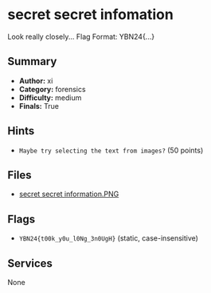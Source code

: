 # secret secret infomation
Look really closely...
Flag Format: YBN24{...}

## Summary
- **Author:** xi
- **Category:** forensics
- **Difficulty:** medium
- **Finals:** True

## Hints
- `Maybe try selecting the text from images?` (50 points)

## Files
- [secret secret information.PNG](<dist/secret secret information.PNG>)

## Flags
- `YBN24{t00k_y0u_l0Ng_3n0UgH}` (static, case-insensitive)

## Services
None
